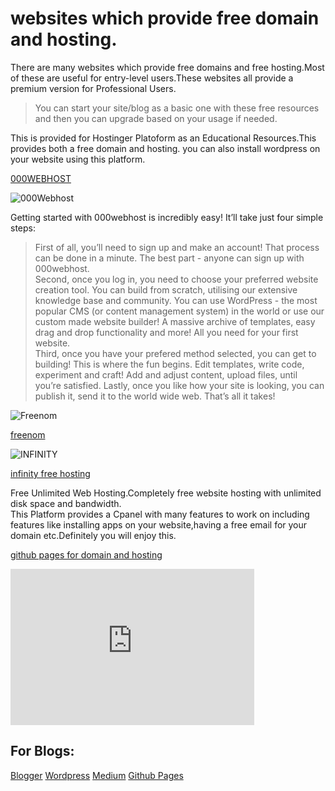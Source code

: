 # websites which provide free domain and hosting.

There are many websites which provide free domains and free hosting.Most of these are useful for entry-level users.These websites all provide a premium version for Professional Users.

> You can start your site/blog as a basic one with these free resources and then you can upgrade based on your usage if needed.

This is provided for Hostinger Platoform as an Educational Resources.This provides both a free domain and hosting. you can also install wordpress on your website using this platform.

[000WEBHOST](https://www.000webhost.com/955007.html)

![000Webhost](/blog/img/000web.png "000WebHost")


Getting started with 000webhost is incredibly easy! It’ll take just four simple steps:

>First of all, you’ll need to sign up and make an account! That process can be done in a minute. The best part - anyone can sign up with 000webhost.
<br>Second, once you log in, you need to choose your preferred website creation tool. You can build from scratch, utilising our extensive knowledge base and community. You can use WordPress - the most popular CMS (or content management system) in the world or use our custom made website builder! A massive archive of templates, easy drag and drop functionality and more! All you need for your first website.
<br>Third, once you have your prefered method selected, you can get to building! This is where the fun begins. Edit templates, write code, experiment and craft! Add and adjust content, upload files, until you’re satisfied.
Lastly, once you like how your site is looking, you can publish it, send it to the world wide web. That’s all it takes!

![Freenom](/blog/img/Freenom.png "FREENOM")

[freenom](https://www.freenom.com/en/index.html?lang=en)


![INFINITY](/blog/img/infinityfree.png "INFINITY-FREE")

[infinity free hosting](https://infinityfree.net/)

Free Unlimited Web Hosting.Completely free website hosting with unlimited disk space and bandwidth.
<br>This Platform provides a Cpanel with many features to work on including features like installing apps on your website,having a free email for your domain etc.Definitely you will enjoy this.

[github pages for domain and hosting](https://pages.github.com/)

<iframe width="390" height="250" src="https://www.youtube.com/embed/2MsN8gpT6jY" frameborder="0" allow="accelerometer; autoplay; encrypted-media; gyroscope; picture-in-picture" allowfullscreen></iframe>


## For Blogs:

[Blogger](https://blogger.com/)
[Wordpress](https://wordpress.com)
[Medium](https://medium.com)
[Github Pages](http://pages.github.com)

